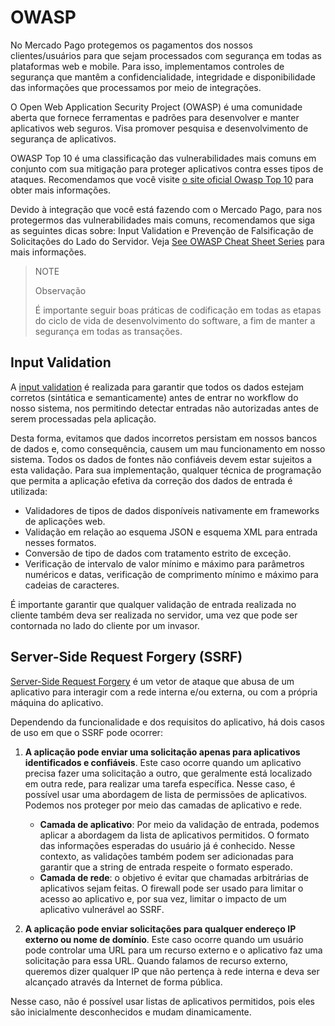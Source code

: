 # OWASP

No Mercado Pago protegemos os pagamentos dos nossos clientes/usuários para que sejam processados ​​com segurança em todas as plataformas web e mobile. Para isso, implementamos controles de segurança que mantêm a confidencialidade, integridade e disponibilidade das informações que processamos por meio de integrações.
    
O Open Web Application Security Project (OWASP) é uma comunidade aberta que fornece ferramentas e padrões para desenvolver e manter aplicativos web seguros. Visa promover pesquisa e desenvolvimento de segurança de aplicativos. 

OWASP Top 10 é uma classificação das vulnerabilidades mais comuns em conjunto com sua mitigação para proteger aplicativos contra esses tipos de ataques. Recomendamos que você visite [o site oficial Owasp Top 10](https://owasp.org/www-project-top-ten/) para obter mais informações.

Devido à integração que você está fazendo com o Mercado Pago, para nos protegermos das vulnerabilidades mais comuns, recomendamos que siga as seguintes dicas sobre: Input Validation e Prevenção de Falsificação de Solicitações do Lado do Servidor.  Veja [See OWASP Cheat Sheet Series](https://cheatsheetseries.owasp.org/index.html) para mais informações.

>NOTE
>
>Observação
>
>É importante seguir boas práticas de codificação em todas as etapas do ciclo de vida de desenvolvimento do software, a fim de manter a segurança em todas as transações. 

## Input Validation
A [input validation](https://cheatsheetseries.owasp.org/cheatsheets/Input_Validation_Cheat_Sheet.html) é realizada para garantir que todos os dados estejam corretos (sintática e semanticamente) antes de entrar no workflow do nosso sistema, nos permitindo detectar entradas não autorizadas antes de serem processadas pela aplicação.

Desta forma, evitamos que dados incorretos persistam em nossos bancos de dados e, como consequência, causem um mau funcionamento em nosso sistema. Todos os dados de fontes não confiáveis ​​devem estar sujeitos a esta validação. 
Para sua implementação, qualquer técnica de programação que permita a aplicação efetiva da correção dos dados de entrada é utilizada: 
* Validadores de tipos de dados disponíveis nativamente em frameworks de aplicações web.
* Validação em relação ao esquema JSON e esquema XML para entrada nesses formatos.
* Conversão de tipo de dados com tratamento estrito de exceção.
* Verificação de intervalo de valor mínimo e máximo para parâmetros numéricos e datas, verificação de comprimento mínimo e máximo para cadeias de caracteres.

É importante garantir que qualquer validação de entrada realizada no cliente também deva ser realizada no servidor, uma vez que pode ser contornada no lado do cliente por um invasor. 

## Server-Side Request Forgery (SSRF)
[Server-Side Request Forgery](https://cheatsheetseries.owasp.org/cheatsheets/Server_Side_Request_Forgery_Prevention_Cheat_Sheet.html) é um vetor de ataque que abusa de um aplicativo para interagir com a rede interna e/ou externa, ou com a própria máquina do aplicativo.

Dependendo da funcionalidade e dos requisitos do aplicativo, há dois casos de uso em que o SSRF pode ocorrer:
1. **A aplicação pode enviar uma solicitação apenas para aplicativos identificados e confiáveis**.
   Este caso ocorre quando um aplicativo precisa fazer uma solicitação a outro, que geralmente está localizado em outra rede, para realizar uma tarefa específica. Nesse caso, é possível usar uma abordagem de lista de permissões de aplicativos. Podemos nos proteger por meio das camadas de aplicativo e rede.

   * **Camada de aplicativo**: Por meio da validação de entrada, podemos aplicar a abordagem da lista de aplicativos permitidos. O formato das informações esperadas do usuário já é conhecido. Nesse contexto, as validações também podem ser adicionadas para garantir que a string de entrada respeite o formato esperado. 
   * **Camada de rede**: o objetivo é evitar que chamadas arbitrárias de aplicativos sejam feitas. O firewall pode ser usado para limitar o acesso ao aplicativo e, por sua vez, limitar o impacto de um aplicativo vulnerável ao SSRF. 


2. **A aplicação pode enviar solicitações para qualquer endereço IP externo ou nome de domínio**.
 Este caso ocorre quando um usuário pode controlar uma URL para um recurso externo e o aplicativo faz uma solicitação para essa URL. Quando falamos de recurso externo, queremos dizer qualquer IP que não pertença à rede interna e deva ser alcançado através da Internet de forma pública. 

 Nesse caso, não é possível usar listas de aplicativos permitidos, pois eles são inicialmente desconhecidos e mudam dinamicamente. 


